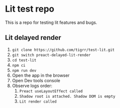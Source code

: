 # Lit test repo

This is a repo for testing lit features and bugs.

## Lit delayed render
1. `git clone https://github.com/tigrr/test-lit.git`
2. `git switch preact-delayed-lit-render`
3. `cd test-lit`
4. `npm ci`
5. `npm run dev`
6. Open the app in the browser
7. Open Dev tools console
8. Observe logs order:
   1. `Preact useLayoutEffect called`
   2.  `Shadow root is attached. Shadow DOM is empty`
   3.  `Lit render called`
